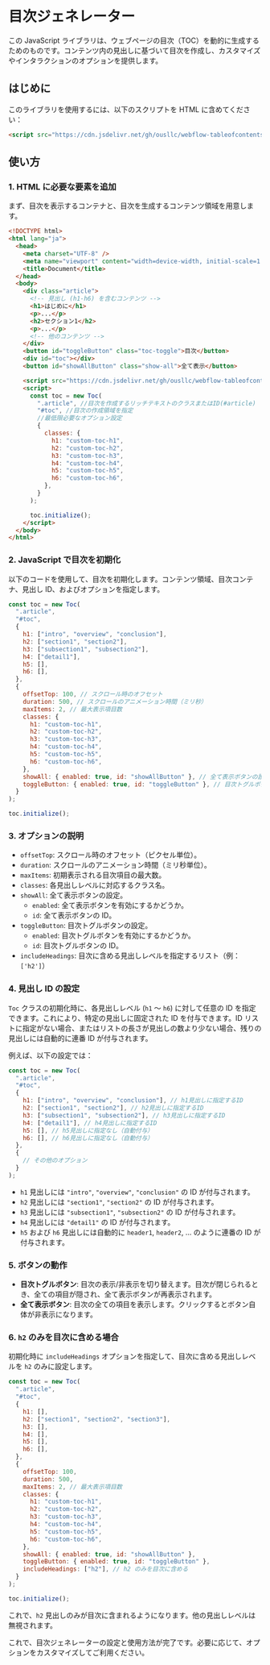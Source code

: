 # 目次ジェネレーター

この JavaScript ライブラリは、ウェブページの目次（TOC）を動的に生成するためのものです。コンテンツ内の見出しに基づいて目次を作成し、カスタマイズやインタラクションのオプションを提供します。

## はじめに

このライブラリを使用するには、以下のスクリプトを HTML に含めてください：

```html
<script src="https://cdn.jsdelivr.net/gh/ousllc/webflow-tableofcontents@latest/dist/tableofcontents.min.js"></script>
```

## 使い方

### 1. HTML に必要な要素を追加

まず、目次を表示するコンテナと、目次を生成するコンテンツ領域を用意します。

```html
<!DOCTYPE html>
<html lang="ja">
  <head>
    <meta charset="UTF-8" />
    <meta name="viewport" content="width=device-width, initial-scale=1.0" />
    <title>Document</title>
  </head>
  <body>
    <div class="article">
      <!-- 見出し (h1-h6) を含むコンテンツ -->
      <h1>はじめに</h1>
      <p>...</p>
      <h2>セクション1</h2>
      <p>...</p>
      <!-- 他のコンテンツ -->
    </div>
    <button id="toggleButton" class="toc-toggle">目次</button>
    <div id="toc"></div>
    <button id="showAllButton" class="show-all">全て表示</button>

    <script src="https://cdn.jsdelivr.net/gh/ousllc/webflow-tableofcontents@latest/dist/tableofcontents.min.js"></script>
    <script>
      const toc = new Toc(
        ".article", //目次を作成するリッチテキストのクラスまたはID(#article)
        "#toc", //目次の作成領域を指定
        //最低限必要なオプション設定
        {
          classes: {
            h1: "custom-toc-h1",
            h2: "custom-toc-h2",
            h3: "custom-toc-h3",
            h4: "custom-toc-h4",
            h5: "custom-toc-h5",
            h6: "custom-toc-h6",
          },
        }
      );

      toc.initialize();
    </script>
  </body>
</html>
```

### 2. JavaScript で目次を初期化

以下のコードを使用して、目次を初期化します。コンテンツ領域、目次コンテナ、見出し ID、およびオプションを指定します。

```javascript
const toc = new Toc(
  ".article",
  "#toc",
  {
    h1: ["intro", "overview", "conclusion"],
    h2: ["section1", "section2"],
    h3: ["subsection1", "subsection2"],
    h4: ["detail1"],
    h5: [],
    h6: [],
  },
  {
    offsetTop: 100, // スクロール時のオフセット
    duration: 500, // スクロールのアニメーション時間（ミリ秒）
    maxItems: 2, // 最大表示項目数
    classes: {
      h1: "custom-toc-h1",
      h2: "custom-toc-h2",
      h3: "custom-toc-h3",
      h4: "custom-toc-h4",
      h5: "custom-toc-h5",
      h6: "custom-toc-h6",
    },
    showAll: { enabled: true, id: "showAllButton" }, // 全て表示ボタンの設定
    toggleButton: { enabled: true, id: "toggleButton" }, // 目次トグルボタンの設定
  }
);

toc.initialize();
```

### 3. オプションの説明

- `offsetTop`: スクロール時のオフセット（ピクセル単位）。
- `duration`: スクロールのアニメーション時間（ミリ秒単位）。
- `maxItems`: 初期表示される目次項目の最大数。
- `classes`: 各見出しレベルに対応するクラス名。
- `showAll`: 全て表示ボタンの設定。
  - `enabled`: 全て表示ボタンを有効にするかどうか。
  - `id`: 全て表示ボタンの ID。
- `toggleButton`: 目次トグルボタンの設定。
  - `enabled`: 目次トグルボタンを有効にするかどうか。
  - `id`: 目次トグルボタンの ID。
- `includeHeadings`: 目次に含める見出しレベルを指定するリスト（例：`['h2']`）

### 4. 見出し ID の設定

`Toc` クラスの初期化時に、各見出しレベル (`h1` ～ `h6`) に対して任意の ID を指定できます。これにより、特定の見出しに固定された ID を付与できます。ID リストに指定がない場合、またはリストの長さが見出しの数より少ない場合、残りの見出しには自動的に連番 ID が付与されます。

例えば、以下の設定では：

```javascript
const toc = new Toc(
  ".article",
  "#toc",
  {
    h1: ["intro", "overview", "conclusion"], // h1見出しに指定するID
    h2: ["section1", "section2"], // h2見出しに指定するID
    h3: ["subsection1", "subsection2"], // h3見出しに指定するID
    h4: ["detail1"], // h4見出しに指定するID
    h5: [], // h5見出しに指定なし（自動付与）
    h6: [], // h6見出しに指定なし（自動付与）
  },
  {
    // その他のオプション
  }
);
```

- `h1` 見出しには `"intro"`, `"overview"`, `"conclusion"` の ID が付与されます。
- `h2` 見出しには `"section1"`, `"section2"` の ID が付与されます。
- `h3` 見出しには `"subsection1"`, `"subsection2"` の ID が付与されます。
- `h4` 見出しには `"detail1"` の ID が付与されます。
- `h5` および `h6` 見出しには自動的に `header1`, `header2`, ... のように連番の ID が付与されます。

### 5. ボタンの動作

- **目次トグルボタン**: 目次の表示/非表示を切り替えます。目次が閉じられるとき、全ての項目が隠され、全て表示ボタンが再表示されます。
- **全て表示ボタン**: 目次の全ての項目を表示します。クリックするとボタン自体が非表示になります。

### 6. `h2` のみを目次に含める場合

初期化時に `includeHeadings` オプションを指定して、目次に含める見出しレベルを `h2` のみに設定します。

```javascript
const toc = new Toc(
  ".article",
  "#toc",
  {
    h1: [],
    h2: ["section1", "section2", "section3"],
    h3: [],
    h4: [],
    h5: [],
    h6: [],
  },
  {
    offsetTop: 100,
    duration: 500,
    maxItems: 2, // 最大表示項目数
    classes: {
      h1: "custom-toc-h1",
      h2: "custom-toc-h2",
      h3: "custom-toc-h3",
      h4: "custom-toc-h4",
      h5: "custom-toc-h5",
      h6: "custom-toc-h6",
    },
    showAll: { enabled: true, id: "showAllButton" },
    toggleButton: { enabled: true, id: "toggleButton" },
    includeHeadings: ["h2"], // h2 のみを目次に含める
  }
);

toc.initialize();
```

これで、`h2` 見出しのみが目次に含まれるようになります。他の見出しレベルは無視されます。

これで、目次ジェネレーターの設定と使用方法が完了です。必要に応じて、オプションをカスタマイズしてご利用ください。
